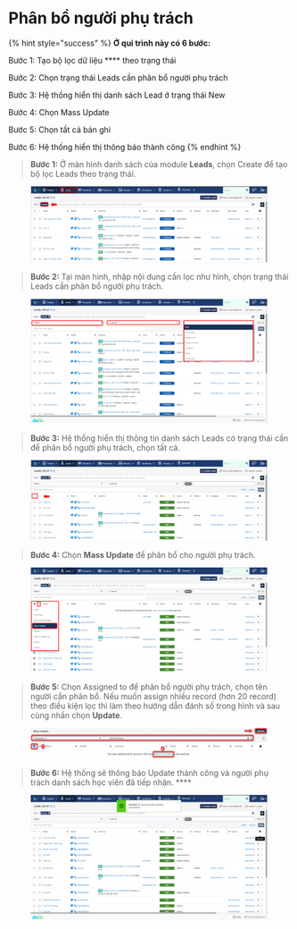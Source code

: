 # Phân bổ người phụ trách

{% hint style="success" %}
**Ở qui trình này có 6 bước:**

Bước 1: Tạo bộ lọc dữ liệu **** theo trạng thái

Bước 2: Chọn trạng thái Leads cần phân bổ người phụ trách

Bước 3: Hệ thống hiển thị danh sách Lead ở trạng thái New

Bước 4: Chọn Mass Update

Bước 5: Chọn tất cả bản ghi

Bước 6: Hệ thống hiển thị thông báo thành công
{% endhint %}

> **Bước 1:** Ở màn hình danh sách của module **Leads**, chọn Create để tạo bộ lọc Leads theo trạng thái.

<figure><img src="../../../.gitbook/assets/image (18) (1).png" alt=""><figcaption></figcaption></figure>

> **Bước 2:** Tại màn hình, nhập nội dung cần lọc như hình, chọn trạng thái Leads cần phân bổ người phụ trách.

<figure><img src="../../../.gitbook/assets/image (30).png" alt=""><figcaption></figcaption></figure>

> **Bước 3:** Hệ thống hiển thị thông tin danh sách Leads có trạng thái cần để phân bổ người phụ trách, chọn tất cả.

<figure><img src="../../../.gitbook/assets/image (20).png" alt=""><figcaption></figcaption></figure>

> **Bước 4:** Chọn **Mass Update** để phân bổ cho người phụ trách.

<figure><img src="../../../.gitbook/assets/image (19).png" alt=""><figcaption></figcaption></figure>

> **Bước 5:** Chọn Assigned to để phân bổ người phụ trách, chọn tên người cần phân bổ. Nếu muốn assign nhiều record (hơn 20 record) theo điều kiện lọc thì làm theo hướng dẫn đánh số trong hình và sau cùng nhấn chọn **Update**.

<figure><img src="../../../.gitbook/assets/image (8) (1).png" alt=""><figcaption></figcaption></figure>

> **Bước 6:** Hệ thống sẽ thông báo Update thành công và người phụ trách danh sách học viên đã tiếp nhận.   ****  &#x20;

<figure><img src="../../../.gitbook/assets/image (1) (1) (3).png" alt=""><figcaption></figcaption></figure>
